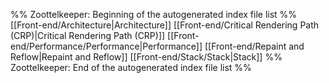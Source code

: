%% Zoottelkeeper: Beginning of the autogenerated index file list  %%
 [[Front-end/Architecture|Architecture]]
 [[Front-end/Critical Rendering Path (CRP)|Critical Rendering Path (CRP)]]
 [[Front-end/Performance/Performance|Performance]]
 [[Front-end/Repaint and Reflow|Repaint and Reflow]]
 [[Front-end/Stack/Stack|Stack]]
%% Zoottelkeeper: End of the autogenerated index file list  %%
